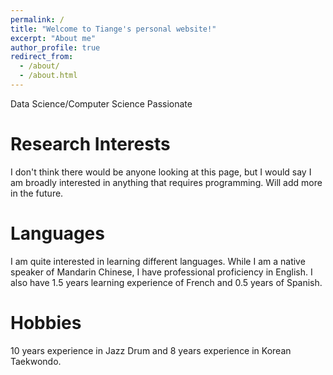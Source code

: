 ```yaml
---
permalink: /
title: "Welcome to Tiange's personal website!"
excerpt: "About me"
author_profile: true
redirect_from: 
  - /about/
  - /about.html
---
```


Data Science/Computer Science Passionate

Research Interests
======
I don't think there would be anyone looking at this page, but I would say I am broadly interested in anything that requires programming. Will add more in the future.

Languages 
======
I am quite interested in learning different languages. While I am a native speaker of Mandarin Chinese, I have professional proficiency in English. I also have 1.5 years learning experience of French and 0.5 years of Spanish.


Hobbies
======
10 years experience in Jazz Drum and 8 years experience in Korean Taekwondo. 






